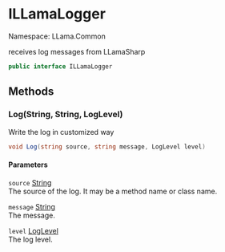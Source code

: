 # ILLamaLogger

Namespace: LLama.Common

receives log messages from LLamaSharp

```csharp
public interface ILLamaLogger
```

## Methods

### **Log(String, String, LogLevel)**

Write the log in customized way

```csharp
void Log(string source, string message, LogLevel level)
```

#### Parameters

`source` [String](https://docs.microsoft.com/en-us/dotnet/api/system.string)<br>
The source of the log. It may be a method name or class name.

`message` [String](https://docs.microsoft.com/en-us/dotnet/api/system.string)<br>
The message.

`level` [LogLevel](./llama.common.illamalogger.loglevel.md)<br>
The log level.
